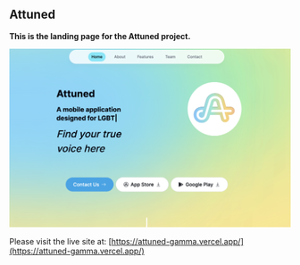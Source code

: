 ## Attuned 
**This is the landing page for the Attuned project.**

![Attuned](./public/attuned.png)


Please visit the live site at: [https://attuned-gamma.vercel.app/](https://attuned-gamma.vercel.app/)
